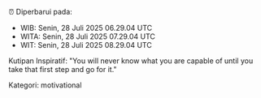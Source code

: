 ⏰ Diperbarui pada:
- WIB: Senin, 28 Juli 2025 06.29.04 UTC
- WITA: Senin, 28 Juli 2025 07.29.04 UTC
- WIT: Senin, 28 Juli 2025 08.29.04 UTC

Kutipan Inspiratif:
"You will never know what you are capable of until you take that first step and go for it."


Kategori: motivational

